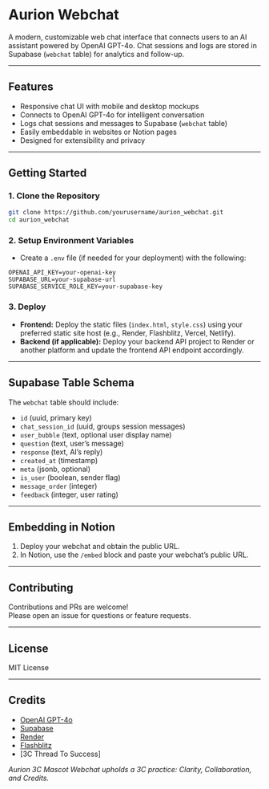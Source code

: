 # Aurion Webchat

A modern, customizable web chat interface that connects users to an AI assistant powered by OpenAI GPT-4o. Chat sessions and logs are stored in Supabase (`webchat` table) for analytics and follow-up.

---

## Features

- Responsive chat UI with mobile and desktop mockups
- Connects to OpenAI GPT-4o for intelligent conversation
- Logs chat sessions and messages to Supabase (`webchat` table)
- Easily embeddable in websites or Notion pages
- Designed for extensibility and privacy

---

## Getting Started

### 1. Clone the Repository

```bash
git clone https://github.com/yourusername/aurion_webchat.git
cd aurion_webchat
```

### 2. Setup Environment Variables

- Create a `.env` file (if needed for your deployment) with the following:

```
OPENAI_API_KEY=your-openai-key
SUPABASE_URL=your-supabase-url
SUPABASE_SERVICE_ROLE_KEY=your-supabase-key
```

### 3. Deploy

- **Frontend:** Deploy the static files (`index.html`, `style.css`) using your preferred static site host (e.g., Render, Flashblitz, Vercel, Netlify).
- **Backend (if applicable):** Deploy your backend API project to Render or another platform and update the frontend API endpoint accordingly.

---

## Supabase Table Schema

The `webchat` table should include:

- `id` (uuid, primary key)
- `chat_session_id` (uuid, groups session messages)
- `user_bubble` (text, optional user display name)
- `question` (text, user’s message)
- `response` (text, AI’s reply)
- `created_at` (timestamp)
- `meta` (jsonb, optional)
- `is_user` (boolean, sender flag)
- `message_order` (integer)
- `feedback` (integer, user rating)

---

## Embedding in Notion

1. Deploy your webchat and obtain the public URL.
2. In Notion, use the `/embed` block and paste your webchat’s public URL.

---

## Contributing

Contributions and PRs are welcome!  
Please open an issue for questions or feature requests.

---

## License

MIT License

---

## Credits

- [OpenAI GPT-4o](https://platform.openai.com/)
- [Supabase](https://supabase.com/)
- [Render](https://render.com/)
- [Flashblitz](https://flashblitz.com/)
- [3C Thread To Success]

*Aurion 3C Mascot Webchat upholds a 3C practice: Clarity, Collaboration, and Credits.*
